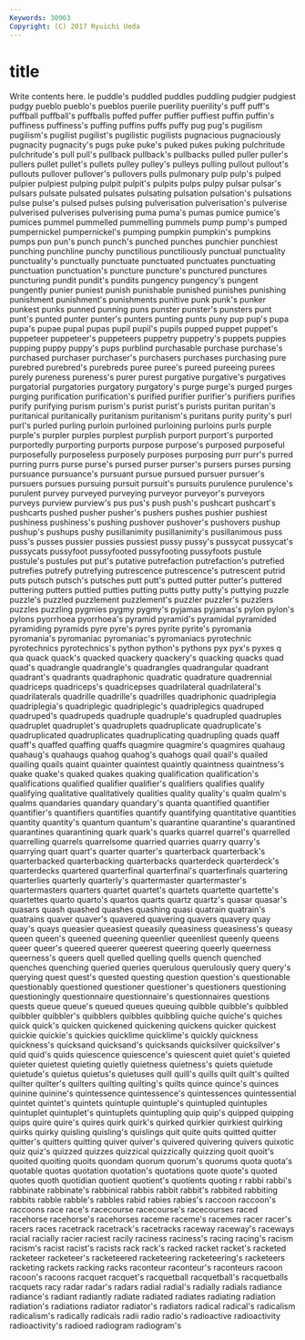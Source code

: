 ```yaml
---
Keywords: 30963 
Copyright: (C) 2017 Ryuichi Ueda
---
```


# title

Write contents here.
le puddle's puddled puddles puddling pudgier
pudgiest pudgy pueblo pueblo's pueblos puerile puerility puerility's puff puff's
puffball puffball's puffballs puffed puffer puffier puffiest puffin puffin's puffiness
puffiness's puffing puffins puffs puffy pug pug's pugilism pugilism's pugilist
pugilist's pugilistic pugilists pugnacious pugnaciously pugnacity pugnacity's pugs puke puke's
puked pukes puking pulchritude pulchritude's pull pull's pullback pullback's pullbacks
pulled puller puller's pullers pullet pullet's pullets pulley pulley's pulleys
pulling pullout pullout's pullouts pullover pullover's pullovers pulls pulmonary pulp
pulp's pulped pulpier pulpiest pulping pulpit pulpit's pulpits pulps pulpy
pulsar pulsar's pulsars pulsate pulsated pulsates pulsating pulsation pulsation's pulsations
pulse pulse's pulsed pulses pulsing pulverisation pulverisation's pulverise pulverised pulverises
pulverising puma puma's pumas pumice pumice's pumices pummel pummelled pummelling
pummels pump pump's pumped pumpernickel pumpernickel's pumping pumpkin pumpkin's pumpkins
pumps pun pun's punch punch's punched punches punchier punchiest punching
punchline punchy punctilious punctiliously punctual punctuality punctuality's punctually punctuate punctuated
punctuates punctuating punctuation punctuation's puncture puncture's punctured punctures puncturing pundit
pundit's pundits pungency pungency's pungent pungently punier puniest punish punishable
punished punishes punishing punishment punishment's punishments punitive punk punk's punker
punkest punks punned punning puns punster punster's punsters punt punt's
punted punter punter's punters punting punts puny pup pup's pupa
pupa's pupae pupal pupas pupil pupil's pupils pupped puppet puppet's
puppeteer puppeteer's puppeteers puppetry puppetry's puppets puppies pupping puppy puppy's
pups purblind purchasable purchase purchase's purchased purchaser purchaser's purchasers purchases
purchasing pure purebred purebred's purebreds puree puree's pureed pureeing purees
purely pureness pureness's purer purest purgative purgative's purgatives purgatorial purgatories
purgatory purgatory's purge purge's purged purges purging purification purification's purified
purifier purifier's purifiers purifies purify purifying purism purism's purist purist's
purists puritan puritan's puritanical puritanically puritanism puritanism's puritans purity purity's
purl purl's purled purling purloin purloined purloining purloins purls purple
purple's purpler purples purplest purplish purport purport's purported purportedly purporting
purports purpose purpose's purposed purposeful purposefully purposeless purposely purposes purposing
purr purr's purred purring purrs purse purse's pursed purser purser's
pursers purses pursing pursuance pursuance's pursuant pursue pursued pursuer pursuer's
pursuers pursues pursuing pursuit pursuit's pursuits purulence purulence's purulent purvey
purveyed purveying purveyor purveyor's purveyors purveys purview purview's pus pus's
push push's pushcart pushcart's pushcarts pushed pusher pusher's pushers pushes
pushier pushiest pushiness pushiness's pushing pushover pushover's pushovers pushup pushup's
pushups pushy pusillanimity pusillanimity's pusillanimous puss puss's pusses pussier pussies
pussiest pussy pussy's pussycat pussycat's pussycats pussyfoot pussyfooted pussyfooting pussyfoots
pustule pustule's pustules put put's putative putrefaction putrefaction's putrefied putrefies
putrefy putrefying putrescence putrescence's putrescent putrid puts putsch putsch's putsches
putt putt's putted putter putter's puttered puttering putters puttied putties
putting putts putty putty's puttying puzzle puzzle's puzzled puzzlement puzzlement's
puzzler puzzler's puzzlers puzzles puzzling pygmies pygmy pygmy's pyjamas pyjamas's
pylon pylon's pylons pyorrhoea pyorrhoea's pyramid pyramid's pyramidal pyramided pyramiding
pyramids pyre pyre's pyres pyrite pyrite's pyromania pyromania's pyromaniac pyromaniac's
pyromaniacs pyrotechnic pyrotechnics pyrotechnics's python python's pythons pyx pyx's pyxes
q qua quack quack's quacked quackery quackery's quacking quacks quad
quad's quadrangle quadrangle's quadrangles quadrangular quadrant quadrant's quadrants quadraphonic quadratic
quadrature quadrennial quadriceps quadriceps's quadricepses quadrilateral quadrilateral's quadrilaterals quadrille quadrille's
quadrilles quadriphonic quadriplegia quadriplegia's quadriplegic quadriplegic's quadriplegics quadruped quadruped's quadrupeds
quadruple quadruple's quadrupled quadruples quadruplet quadruplet's quadruplets quadruplicate quadruplicate's quadruplicated
quadruplicates quadruplicating quadrupling quads quaff quaff's quaffed quaffing quaffs quagmire
quagmire's quagmires quahaug quahaug's quahaugs quahog quahog's quahogs quail quail's
quailed quailing quails quaint quainter quaintest quaintly quaintness quaintness's quake
quake's quaked quakes quaking qualification qualification's qualifications qualified qualifier qualifier's
qualifiers qualifies qualify qualifying qualitative qualitatively qualities quality quality's qualm
qualm's qualms quandaries quandary quandary's quanta quantified quantifier quantifier's quantifiers
quantifies quantify quantifying quantitative quantities quantity quantity's quantum quantum's quarantine
quarantine's quarantined quarantines quarantining quark quark's quarks quarrel quarrel's quarrelled
quarrelling quarrels quarrelsome quarried quarries quarry quarry's quarrying quart quart's
quarter quarter's quarterback quarterback's quarterbacked quarterbacking quarterbacks quarterdeck quarterdeck's quarterdecks
quartered quarterfinal quarterfinal's quarterfinals quartering quarterlies quarterly quarterly's quartermaster quartermaster's
quartermasters quarters quartet quartet's quartets quartette quartette's quartettes quarto quarto's
quartos quarts quartz quartz's quasar quasar's quasars quash quashed quashes
quashing quasi quatrain quatrain's quatrains quaver quaver's quavered quavering quavers
quavery quay quay's quays queasier queasiest queasily queasiness queasiness's queasy
queen queen's queened queening queenlier queenliest queenly queens queer queer's
queered queerer queerest queering queerly queerness queerness's queers quell quelled
quelling quells quench quenched quenches quenching queried queries querulous querulously
query query's querying quest quest's quested questing question question's questionable
questionably questioned questioner questioner's questioners questioning questioningly questionnaire questionnaire's questionnaires
questions quests queue queue's queued queues queuing quibble quibble's quibbled
quibbler quibbler's quibblers quibbles quibbling quiche quiche's quiches quick quick's
quicken quickened quickening quickens quicker quickest quickie quickie's quickies quicklime
quicklime's quickly quickness quickness's quicksand quicksand's quicksands quicksilver quicksilver's quid
quid's quids quiescence quiescence's quiescent quiet quiet's quieted quieter quietest
quieting quietly quietness quietness's quiets quietude quietude's quietus quietus's quietuses
quill quill's quills quilt quilt's quilted quilter quilter's quilters quilting
quilting's quilts quince quince's quinces quinine quinine's quintessence quintessence's quintessences
quintessential quintet quintet's quintets quintuple quintuple's quintupled quintuples quintuplet quintuplet's
quintuplets quintupling quip quip's quipped quipping quips quire quire's quires
quirk quirk's quirked quirkier quirkiest quirking quirks quirky quisling quisling's
quislings quit quite quits quitted quitter quitter's quitters quitting quiver
quiver's quivered quivering quivers quixotic quiz quiz's quizzed quizzes quizzical
quizzically quizzing quoit quoit's quoited quoiting quoits quondam quorum quorum's
quorums quota quota's quotable quotas quotation quotation's quotations quote quote's
quoted quotes quoth quotidian quotient quotient's quotients quoting r rabbi
rabbi's rabbinate rabbinate's rabbinical rabbis rabbit rabbit's rabbited rabbiting rabbits
rabble rabble's rabbles rabid rabies rabies's raccoon raccoon's raccoons race
race's racecourse racecourse's racecourses raced racehorse racehorse's racehorses raceme raceme's
racemes racer racer's racers races racetrack racetrack's racetracks raceway raceway's
raceways racial racially racier raciest racily raciness raciness's racing racing's
racism racism's racist racist's racists rack rack's racked racket racket's
racketed racketeer racketeer's racketeered racketeering racketeering's racketeers racketing rackets racking
racks raconteur raconteur's raconteurs racoon racoon's racoons racquet racquet's racquetball
racquetball's racquetballs racquets racy radar radar's radars radial radial's radially
radials radiance radiance's radiant radiantly radiate radiated radiates radiating radiation
radiation's radiations radiator radiator's radiators radical radical's radicalism radicalism's radically
radicals radii radio radio's radioactive radioactivity radioactivity's radioed radiogram radiogram's
